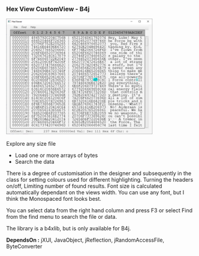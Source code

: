 ### Hex View CustomView - B4j

<img title="" src="Readme_images/HexView.png" alt="Hexview.png" width="390" data-align="center">

Explore any size file

- Load one or more arrays of bytes
- Search the data

There is a degree of customisation in the designer and subsequently in the class for setting colours used for different highlighting. Turning the headers on/off, Limiting number of found results. Font size is calculated automatically dependant on the views width. You can use any font, but I think the Monospaced font looks best.  

You can select data from the right hand column and press F3 or select Find from the find menu to search the file or data.  

The library is a b4xlib, but is only available for B4j.  

**DependsOn :** jXUI, JavaObject, jReflection, jRandomAccessFile, ByteConverter
